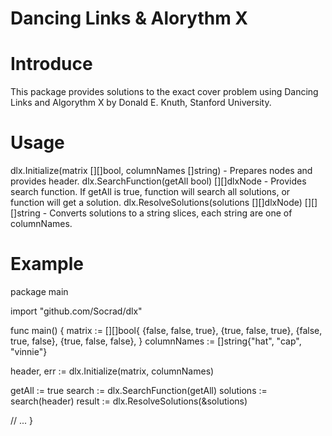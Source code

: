 Dancing Links & Alorythm X 
==================================================================

Introduce
=========
This package provides solutions to the exact cover problem using Dancing Links and Algorythm X by Donald E. Knuth, Stanford University.

Usage
=====
dlx.Initialize(matrix [][]bool, columnNames []string) - Prepares nodes and provides header.
dlx.SearchFunction(getAll bool) [][]dlxNode - Provides search function. If getAll is true, function will search all solutions, or function will get a solution. 
dlx.ResolveSolutions(solutions [][]dlxNode) [][][]string - Converts solutions to a string slices, each string are one of columnNames.

Example
=======
package main

import "github.com/Socrad/dlx"

func main() {
  matrix := [][]bool{
		{false, false, true},
		{true, false, true},
		{false, true, false},
		{true, false, false},
	}
	columnNames := []string{"hat", "cap", "vinnie"}

  header, err := dlx.Initialize(matrix, columnNames)
  
  getAll := true
  search := dlx.SearchFunction(getAll)
  solutions := search(header)
  result := dlx.ResolveSolutions(&solutions)

  // ...
}



